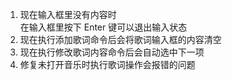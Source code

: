 ﻿1. 现在输入框里没有内容时  
	在输入框里按下 Enter 键可以退出输入状态
2. 现在执行添加歌词命令后会将歌词输入框的内容清空
3. 现在执行修改歌词内容命令后会自动选中下一项
4. 修复未打开音乐时执行歌词操作会报错的问题